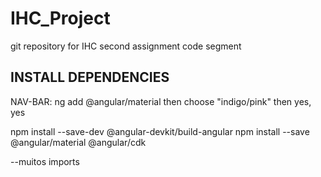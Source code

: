 # IHC_Project
git repository for IHC second assignment code segment



## INSTALL DEPENDENCIES

NAV-BAR: ng add @angular/material then choose "indigo/pink" then yes, yes

npm install --save-dev @angular-devkit/build-angular
npm install --save @angular/material @angular/cdk

--muitos imports